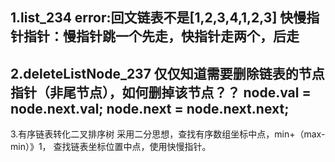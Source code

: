 1.list_234
error:回文链表不是[1,2,3,4,1,2,3]
快慢指针指针：慢指针跳一个先走，快指针走两个，后走
---------------------------------------
2.deleteListNode_237
仅仅知道需要删除链表的节点指针（非尾节点），如何删掉该节点？？
        node.val = node.next.val;
        node.next = node.next.next;
---------------------------------------
3.有序链表转化二叉排序树
采用二分思想，查找有序数组坐标中点，min+（max-min）》1，
            查找链表坐标位置中点，使用快慢指针。